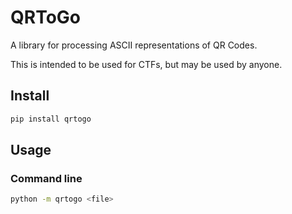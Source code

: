 # QRToGo
A library for processing ASCII representations of QR Codes.

This is intended to be used for CTFs, but may be used by anyone.

## Install
```bash
pip install qrtogo
```

## Usage
### Command line
```bash
python -m qrtogo <file>
```